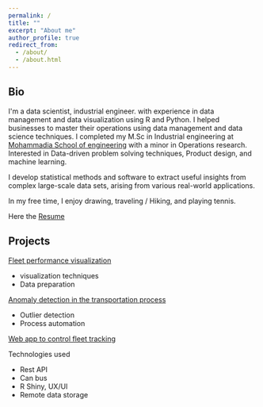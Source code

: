 ```yaml
---
permalink: /
title: ""
excerpt: "About me"
author_profile: true
redirect_from:
  - /about/
  - /about.html
---
```


## Bio

I'm a data scientist, industrial engineer. with experience in data management and data visualization using R and Python.
I helped businesses to master their operations using data management and data science techniques.
I completed my M.Sc in Industrial engineering at [Mohammadia School of engineering](https://www.emi.ac.ma/) with a minor in Operations research.
Interested in Data-driven problem solving techniques, Product design, and machine learning.

I develop statistical methods and software to extract useful insights from complex large-scale data sets, arising from various real-world applications.

In my free time, I enjoy drawing, traveling / Hiking, and playing tennis.

Here the [Resume](https://hamzawhite.github.io/cv/)

## Projects

[Fleet performance visualization](https://www.rpubs.com/himl/fleet_performance_report)
- visualization techniques
- Data preparation

[Anomaly detection in the transportation process](https://rpubs.com/himl/Transportation_operations_analysis) 
- Outlier detection
- Process automation

[Web app to control fleet tracking](https://rpubs.com/himl/724135)

Technologies used
- Rest API
- Can bus
- R Shiny, UX/UI
- Remote data storage

